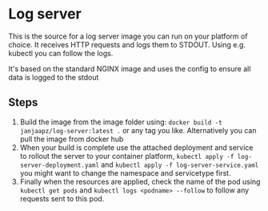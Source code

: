 # Log server #

This is the source for a log server image you can run on your platform of choice. It receives HTTP requests and logs them to STDOUT. Using e.g. kubectl you can follow the logs.

It's based on the standard NGINX image and uses the config to ensure all data is logged to the stdout

## Steps ##

1. Build the image from the image folder using: `docker build -t janjaapz/log-server:latest .` or any tag you like. Alternatively you can pull the image from docker hub
2. When your build is complete use the attached deployment and service to rollout the server to your container platform, `kubectl apply -f log-server-deployment.yaml` and `kubectl apply -f log-server-service.yaml` you might want to change the namespace and servicetype first.
3. Finally when the resources are applied, check the name of the pod using `kubectl get pods` and `kubectl logs <podname> --follow` to follow any requests sent to this pod.